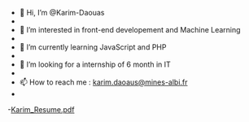 - 👋 Hi, I’m @Karim-Daouas
- 
- 👀 I’m interested in front-end developement and Machine Learning
- 
- 🌱 I’m currently learning JavaScript and PHP
- 
- 💞️ I’m looking for a internship of 6 month in IT
- 
- 📫 How to reach me : karim.daoaus@mines-albi.fr
- 
-[Karim_Resume.pdf](https://github.com/Karim-Daouas/Karim-Daouas/files/10194500/Karim_Resume.pdf)


